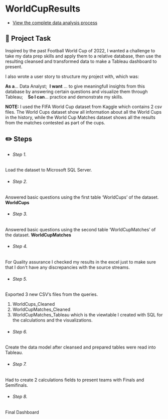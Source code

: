 # WorldCupResults

- [View the complete data analysis process](https://github.com/SokratisPapadopoulos/WorldCupResults)

## 📝 Project Task

Inspired by the past Football World Cup of 2022, I wanted a challenge to take my data prep skills and apply them to a relative database, then use the resulting cleansed and transformed data to make a Tableau dashboard to present.

I also wrote a user story to structure my project with, which was:

**As a**… Data Analyst;    **I want** … to give meaningfull insights from this database by answering certain questions and visualize them through Tableau;    **So I can**… practice and demonstrate my skills.

**NOTE:** I used the FIFA World Cup dataset from Kaggle which contains 2 csv files. The World Cups dataset show all information about all the World Cups in the history, while the World Cup Matches dataset shows all the results from the matches contested as part of the cups.

## ✏️ **Steps**

- ###### Step 1.

Load the dataset to Microsoft SQL Server.

- ###### Step 2.

Answered basic questions using the first table ‘WorldCups’ of the dataset.
**WorldCups**

- ###### Step 3.

Answered basic questions using the second table ‘WorldCupMatches’ of the dataset.
**WorldCupMatches**

- ###### Step 4.

For Quality assurance I checked my results in the excel just to make sure that I don't have any discrepancies with the source streams.

- ###### Step 5.

Exported 3 new CSV’s files from the queries.
1. WorldCups_Cleaned
2. WorldCupMatches_Cleaned
3. WorldCupMatches_Tableau which is the viewtable I created with SQL for the calculations and the visualizations.

- ###### Step 6.

Create the data model after cleansed and prepared tables were read into Tableau.

- ###### Step 7.

Had to create 2 calculations fields to present teams with Finals and Semifinals.

- ###### Step 8.

Final Dashboard
